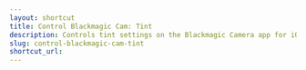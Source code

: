 ```yaml
---
layout: shortcut
title: Control Blackmagic Cam: Tint
description: Controls tint settings on the Blackmagic Camera app for iOS
slug: control-blackmagic-cam-tint
shortcut_url: 
---
```

